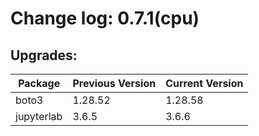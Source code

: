 # Change log: 0.7.1(cpu)

## Upgrades: 

Package | Previous Version | Current Version
---|---|---
boto3|1.28.52|1.28.58
jupyterlab|3.6.5|3.6.6

